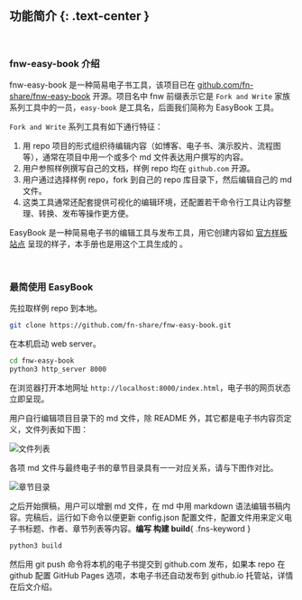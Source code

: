 功能简介 {: .text-center }
---------------------

&nbsp;

### fnw-easy-book 介绍

fnw-easy-book 是一种简易电子书工具，该项目已在 [github.com/fn-share/fnw-easy-book](https://github.com/fn-share/fnw-easy-book) 开源。项目名中 fnw 前缀表示它是 `Fork and Write` 家族系列工具中的一员，`easy-book` 是工具名，后面我们简称为 EasyBook 工具。

`Fork and Write` 系列工具有如下通行特征：

1. 用 repo 项目的形式组织待编辑内容（如博客、电子书、演示胶片、流程图等），通常在项目中用一个或多个 md 文件表达用户撰写的内容。
2. 用户参照样例撰写自己的文档，样例 repo 均在 `github.com` 开源。
3. 用户通过选择样例 repo，fork 到自己的 repo 库目录下，然后编辑自己的 md 文件。
4. 这类工具通常还配套提供可视化的编辑环境，还配置若干命令行工具让内容整理、转换、发布等操作更方便。

EasyBook 是一种简易电子书的编辑工具与发布工具，用它创建内容如 [官方样板站点](https://fn-share.github.io/fnw-easy-book/index.html) 呈现的样子，本手册也是用这个工具生成的 。

&nbsp;

### 最简使用 EasyBook

先拉取样例 repo 到本地。

``` bash
git clone https://github.com/fn-share/fnw-easy-book.git
```

在本机启动 web server。

``` bash
cd fnw-easy-book
python3 http_server 8000
```

在浏览器打开本地网址 `http://localhost:8000/index.html`，电子书的网页状态立即呈现。

用户自行编辑项目目录下的 md 文件，除 README 外，其它都是电子书内容页定义，文件列表如下图：

![文件列表](res/repo_dir.jpg)

各项 md 文件与最终电子书的章节目录具有一一对应关系，请与下图作对比。

![章节目录](res/summary.jpg)

之后开始撰稿，用户可以增删 md 文件，在 md 中用 markdown 语法编辑书稿内容。完稿后，运行如下命令以便更新 config.json 配置文件，配置文件用来定义电子书标题、作者、章节列表等内容。**编写 构建 build**{ .fns-keyword }

``` bash
python3 build
```

然后用 git push 命令将本机的电子书提交到 github.com 发布，如果本 repo 在 github 配置 GitHub Pages 选项，本电子书还自动发布到 github.io 托管站，详情在后文介绍。

